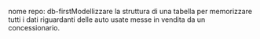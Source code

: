 nome repo: db-firstModellizzare la struttura di una tabella per memorizzare tutti i dati riguardanti delle auto usate messe in vendita da un concessionario.